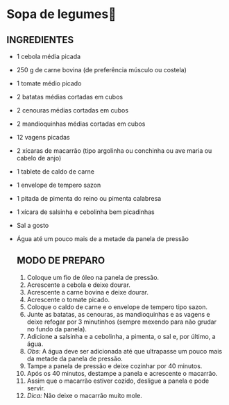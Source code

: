# Sopa de legumes:stew: 

## INGREDIENTES

- 1 cebola média picada

- 250 g de carne bovina (de preferência músculo ou costela)

- 1 tomate médio picado

- 2 batatas médias cortadas em cubos

- 2 cenouras médias cortadas em cubos

- 2 mandioquinhas médias cortadas em cubos

- 12 vagens picadas

- 2 xícaras de macarrão (tipo argolinha ou conchinha ou ave maria ou cabelo de anjo)

- 1 tablete de caldo de carne

- 1 envelope de tempero sazon

- 1 pitada de pimenta do reino ou pimenta calabresa

- 1 xícara de salsinha e cebolinha bem picadinhas

- Sal a gosto

- Água até um pouco mais de a metade da panela de pressão

  ## MODO DE PREPARO

  1. Coloque um fio de óleo na panela de pressão.
  2. Acrescente a cebola e deixe dourar.
  3. Acrescente a carne bovina e deixe dourar.
  4. Acrescente o tomate picado.
  5. Coloque o caldo de carne e o envelope de tempero tipo sazon.
  6. Junte as batatas, as cenouras, as mandioquinhas e as vagens e deixe refogar por 3 minutinhos (sempre mexendo para não grudar no fundo da panela).
  7. Adicione a salsinha e a cebolinha, a pimenta, o sal e, por último, a água.
  8. *Obs:* A água deve ser adicionada até que ultrapasse um pouco mais da metade da panela de pressão.
  9. Tampe a panela de pressão e deixe cozinhar por 40 minutos.
  10. Após os 40 minutos, destampe a panela e acrescente o macarrão.
  11. Assim que o macarrão estiver cozido, desligue a panela e pode servir.
  12. *Dica:* Não deixe o macarrão muito mole.
